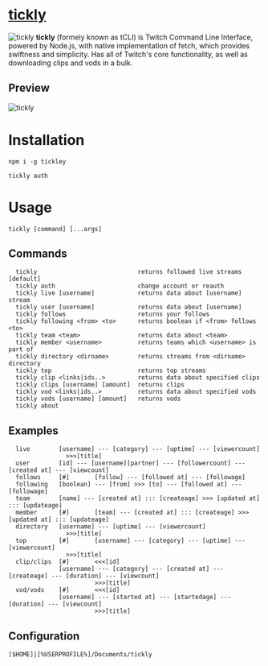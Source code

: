 # [tickly](https://www.npmjs.com/package/tickley)
![tickly](../main/.github/logoLong.svg)
**tickly** (formely known as tCLI) is Twitch Command Line Interface, powered by Node.js, with native implementation of fetch, which provides swiftness and simplicity. 
Has all of Twitch's core functionality, as well as downloading clips and vods in a bulk.
## Preview
![tickly](../main/.github/img/preview.png)
# Installation
```
npm i -g tickley
```
```
tickly auth
```
# Usage
```
tickly [command] [...args]
```
## Commands
```
  tickly                            returns followed live streams      [default]
  tickly auth                       change account or reauth
  tickly live [username]            returns data about [username] stream        
  tickly user [username]            returns data about [username]
  tickly follows                    returns your follows
  tickly following <from> <to>      returns boolean if <from> follows <to>      
  tickly team <team>                returns data about <team>
  tickly member <username>          returns teams which <username> is part of   
  tickly directory <dirname>        returns streams from <dirname> directory    
  tickly top                        returns top streams
  tickly clip <links|ids..>         returns data about specified clips
  tickly clips [username] [amount]  returns clips
  tickly vod <links|ids..>          returns data about specified vods
  tickly vods [username] [amount]   returns vods
  tickly about
```
## Examples
```
  live        [username] --- [category] --- [uptime] --- [viewercount]
                >>>[title]
  user        [id] --- [username][partner] --- [followercount] --- [created at] --- [viewcount]
  follows     [#]       [follow] --- [followed at] --- [followage]
  following   [boolean] --- [from] >>> [to] --- [followed at] --- [followage]
  team        [name] --- [created at] ::: [createage] >>> [updated at] ::: [updateage]
  member      [#]       [team] --- [created at] ::: [createage] >>> [updated at] ::: [updateage]
  directory   [username] --- [uptime] --- [viewercount]
                >>>[title]
  top         [#]       [username] --- [category] --- [uptime] --- [viewercount]
                >>>[title]
  clip/clips  [#]       <<<[id]
              [username] --- [category] --- [created at] --- [createage] --- [duration] --- [viewcount]
                        >>>[title]
  vod/vods    [#]       <<<[id]
              [username] --- [started at] --- [startedage] --- [duration] --- [viewcount]
                        >>>[title]
```
## Configuration 
```
[$HOME]|[%USERPROFILE%]/Documents/tickly
```
